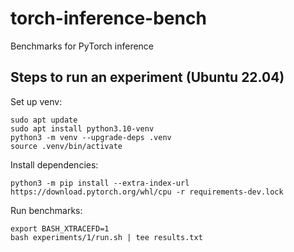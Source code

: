 # torch-inference-bench
Benchmarks for PyTorch inference

## Steps to run an experiment (Ubuntu 22.04)

Set up venv:
```
sudo apt update
sudo apt install python3.10-venv
python3 -m venv --upgrade-deps .venv
source .venv/bin/activate
```

Install dependencies:
```
python3 -m pip install --extra-index-url https://download.pytorch.org/whl/cpu -r requirements-dev.lock
```

Run benchmarks:
```
export BASH_XTRACEFD=1
bash experiments/1/run.sh | tee results.txt
```
